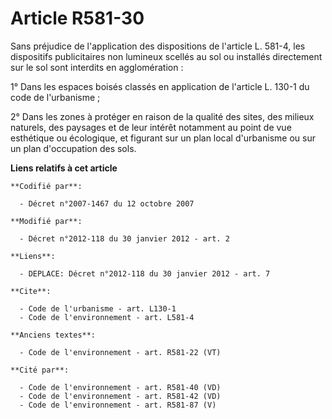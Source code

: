 # Article R581-30

Sans préjudice de l'application des dispositions de l'article L. 581-4, les dispositifs publicitaires non lumineux scellés au
sol ou installés directement sur le sol sont interdits en agglomération : 

1° Dans les espaces boisés classés en application de l'article L. 130-1 du code de l'urbanisme ; 

2° Dans les zones à protéger en raison de la qualité des sites, des milieux naturels, des paysages et de leur intérêt
notamment au point de vue esthétique ou écologique, et figurant sur un plan local d'urbanisme ou sur un plan d'occupation des
sols.

**Liens relatifs à cet article**

	**Codifié par**:

	  - Décret n°2007-1467 du 12 octobre 2007

	**Modifié par**:

	  - Décret n°2012-118 du 30 janvier 2012 - art. 2

	**Liens**:

	  - DEPLACE: Décret n°2012-118 du 30 janvier 2012 - art. 7

	**Cite**:

	  - Code de l'urbanisme - art. L130-1
	  - Code de l'environnement - art. L581-4

	**Anciens textes**:

	  - Code de l'environnement - art. R581-22 (VT)

	**Cité par**:

	  - Code de l'environnement - art. R581-40 (VD)
	  - Code de l'environnement - art. R581-42 (VD)
	  - Code de l'environnement - art. R581-87 (V)
